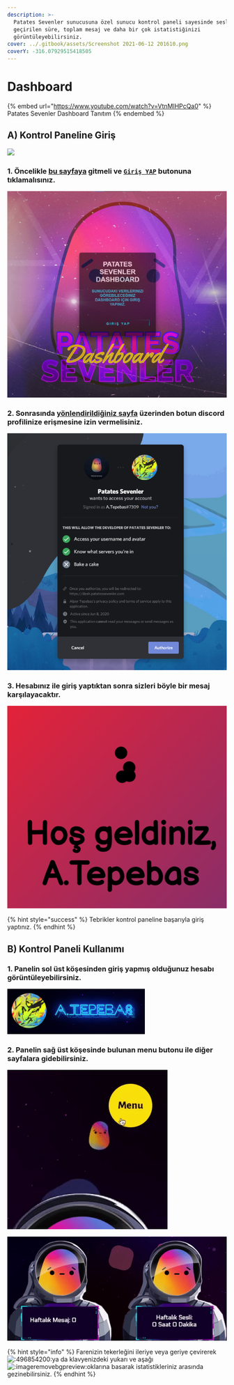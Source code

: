 ```yaml
---
description: >-
  Patates Sevenler sunucusuna özel sunucu kontrol paneli sayesinde seslide
  geçirilen süre, toplam mesaj ve daha bir çok istatistiğinizi
  görüntüleyebilirsiniz.
cover: ../.gitbook/assets/Screenshot 2021-06-12 201610.png
coverY: -316.07929515418505
---
```


# Dashboard

{% embed url="https://www.youtube.com/watch?v=VtnMlHPcQa0" %}
Patates Sevenler Dashboard Tanıtım
{% endembed %}

## A) Kontrol Paneline Giriş

![](<../.gitbook/assets/ezgif.com-gif-maker (2) (1).gif>)

### 1. **Öncelikle** [**bu sayfaya**](https://dash.patatessevenler.com) **gitmeli ve** [**`Giriş YAP`**](https://discordapp.com/api/oauth2/authorize?response\_type=code\&client\_id=719749073967644673\&redirect\_uri=https%3A%2F%2Fdash.patatessevenler.com%2Fcallback\&scope=identify+guilds\&state=OFswrKyowLPCH80JEEpqCSpgWVBz4J) **butonuna tıklamalısınız.**

![](<../.gitbook/assets/Screenshot 2021-06-12 201610.png>)

### 2. Sonrasında [yönlendirildiğiniz sayfa](https://discordapp.com/api/oauth2/authorize?response\_type=code\&client\_id=719749073967644673\&redirect\_uri=https%3A%2F%2Fdash.patatessevenler.com%2Fcallback\&scope=identify+guilds\&state=OFswrKyowLPCH80JEEpqCSpgWVBz4J) üzerinden botun discord profilinize erişmesine izin vermelisiniz.

![](<../.gitbook/assets/Screenshot 2021-06-12 201738.png>)

### 3. Hesabınız ile giriş yaptıktan sonra sizleri böyle bir mesaj karşılayacaktır.

![](../.gitbook/assets/Untitled.png)

{% hint style="success" %}
Tebrikler kontrol paneline başarıyla giriş yaptınız.
{% endhint %}

## B) Kontrol Paneli Kullanımı

### 1. Panelin sol üst köşesinden giriş yapmış olduğunuz hesabı görüntüleyebilirsiniz.

![](<../.gitbook/assets/image (9).png>)

### 2. Panelin sağ üst köşesinde bulunan menu butonu ile diğer sayfalara gidebilirsiniz.

![](<../.gitbook/assets/ezgif.com-gif-maker (16).gif>)

![](<../.gitbook/assets/ezgif.com-gif-maker (15).gif>)

{% hint style="info" %}
Farenizin tekerleğini ileriye veya geriye çevirerek<img src="https://cdn.discordapp.com/emojis/853436040605859851.png?v=1" alt=":496854200:" data-size="line">ya da  klavyenizdeki yukarı ve aşağı<img src="https://cdn.discordapp.com/emojis/853436747475189771.png?v=1" alt=":imageremovebgpreview:" data-size="line">oklarına basarak istatistikleriniz arasında gezinebilirsiniz.
{% endhint %}
